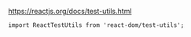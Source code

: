 <https://reactjs.org/docs/test-utils.html>

```
import ReactTestUtils from 'react-dom/test-utils'; 
```